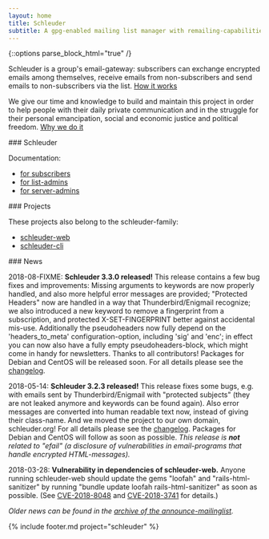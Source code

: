 ```yaml
---
layout: home
title: Schleuder
subtitle: A gpg-enabled mailing list manager with remailing-capabilities.
---
```


{::options parse_block_html="true" /}

Schleuder is a group's email-gateway: subscribers can exchange encrypted emails among themselves, receive emails from non-subscribers and send emails to non-subscribers via the list. [How it works](schleuder/docs/concept.html)

We give our time and knowledge to build and maintain this project in order to help people with their daily private communication and in the struggle for their personal emancipation, social and economic justice and political freedom. [Why we do it](MISSION_STATEMENT.html)


<div class='block smallblock'>
### Schleuder

Documentation:

* [for subscribers](schleuder/docs/subscribers.html)
* [for list-admins](schleuder/docs/list-admins.html)
* [for server-admins](schleuder/docs/server-admins.html)
</div>

<div class='block smallblock'>
### Projects

These projects also belong to the schleuder-family:

* [schleuder-web](schleuder-web)
* [schleuder-cli](schleuder-cli)
</div>


<div class='block' id='news'>
### News

<span class='date'>2018-08-FIXME</span>: **Schleuder 3.3.0 released!** This release contains a few bug fixes and improvements: Missing arguments to keywords are now properly handled, and also more helpful error messages are provided; "Protected Headers" now are handled in a way that Thunderbird/Enigmail recognize; we also introduced a new keyword to remove a fingerprint from a subscription, and protected X-SET-FINGERPRINT better against accidental mis-use. Additionally the pseudoheaders now fully depend on the 'headers_to_meta' configuration-option, including 'sig' and 'enc'; in effect you can now also have a fully empty pseudoheaders-block, which might come in handy for newsletters. Thanks to all contributors! Packages for Debian and CentOS will be released soon. For all details please see the [changelog](https://0xacab.org/schleuder/schleuder/blob/master/CHANGELOG.md#330-2018-08-FIXME).

<span class='date'>2018-05-14</span>: **Schleuder 3.2.3 released!** This release fixes some bugs, e.g. with emails sent by Thunderbird/Enigmail with "protected subjects" (they are not leaked anymore and keywords can be found again). Also error messages are converted into human readable text now, instead of giving their class-name. And we moved the project to our own domain, schleuder.org! For all details please see the [changelog](https://0xacab.org/schleuder/schleuder/blob/master/CHANGELOG.md#323-2018-05-14). Packages for Debian and CentOS will follow as soon as possible. *This release is **not** related to "efail" (a disclosure of vulnerabilities in email-programs that handle encrypted HTML-messages).*

<span class='date'>2018-03-28</span>: **Vulnerability in dependencies of schleuder-web.** Anyone running schleuder-web should update the gems "loofah" and "rails-html-sanitizer" by running "bundle update loofah rails-html-sanitizer" as soon as possible. (See [CVE-2018-8048](https://github.com/flavorjones/loofah/issues/144) and [CVE-2018-3741](https://hackerone.com/reports/328270) for details.)


*Older news can be found in the [archive of the announce-mailinglist](https://lists.nadir.org/pipermail/schleuder-announce).*
</div>

{% include footer.md project="schleuder" %}
